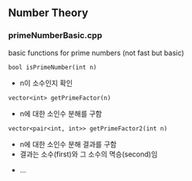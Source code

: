 ## Number Theory

### primeNumberBasic.cpp
basic functions for prime numbers (not fast but basic)

`bool isPrimeNumber(int n)`
 - n이 소수인지 확인

`vector<int> getPrimeFactor(n)`
 - n에 대한 소인수 분해를 구함 

`vector<pair<int, int>> getPrimeFactor2(int n)`
 - n에 대한 소인수 분해 결과를 구함
 - 결과는 소수(first)와 그 소수의 멱승(second)임 

* ...
